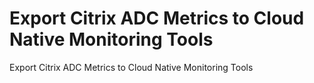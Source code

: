 # Export Citrix ADC Metrics to Cloud Native Monitoring Tools

Export Citrix ADC Metrics to Cloud Native Monitoring Tools
